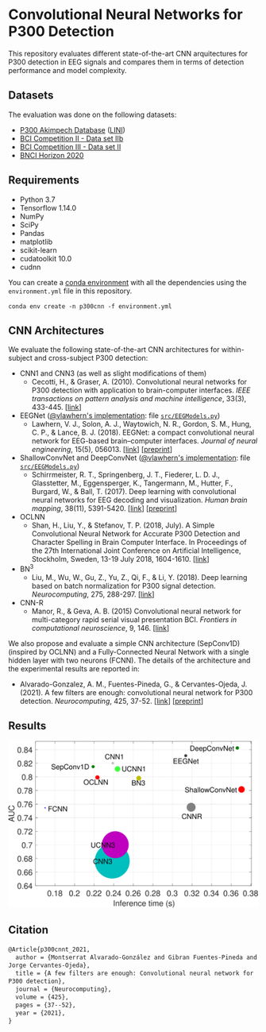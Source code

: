 # Convolutional Neural Networks for P300 Detection
This repository evaluates different state-of-the-art CNN arquitectures for P300 detection in EEG signals and compares them in terms of detection performance and model complexity. 

## Datasets
The evaluation was done on the following datasets:

* [P300 Akimpech Database](https://akimpech.izt.uam.mx/p300db/p300db.html) ([LINI](https://akimpech.izt.uam.mx/))
* [BCI Competition II - Data set IIb](http://www.bbci.de/competition/ii/)
* [BCI Competition III - Data set II](http://www.bbci.de/competition/iii/)
* [BNCI Horizon 2020](http://bnci-horizon-2020.eu/database/data-sets)

## Requirements
* Python 3.7
* Tensorflow 1.14.0
* NumPy
* SciPy
* Pandas
* matplotlib
* scikit-learn
* cudatoolkit 10.0
* cudnn

You can create a [conda environment](https://www.anaconda.com/distribution/) with all the dependencies using the `environment.yml` file in this repository.

```
conda env create -n p300cnn -f environment.yml
```

## CNN Architectures
We evaluate the following state-of-the-art CNN architectures for within-subject and cross-subject P300 detection:

* CNN1 and CNN3 (as well as slight modifications of them)
  + Cecotti, H., & Graser, A. (2010). Convolutional neural networks for P300 detection with application to brain-computer interfaces. _IEEE transactions on pattern analysis and machine intelligence_, 33(3), 433-445. [[link](https://ieeexplore.ieee.org/document/5492691)]
* EEGNet ([@vlawhern's implementation](https://github.com/vlawhern/arl-eegmodels): file [`src/EEGModels.py`](src/EEGModels.py))
  + Lawhern, V. J., Solon, A. J., Waytowich, N. R., Gordon, S. M., Hung, C. P., & Lance, B. J. (2018). EEGNet: a compact convolutional neural network for EEG-based brain–computer interfaces. _Journal of neural engineering_, 15(5), 056013. [[link](https://iopscience.iop.org/article/10.1088/1741-2552/aace8c)] [[preprint](https://arxiv.org/abs/1611.08024)]
* ShallowConvNet and DeepConvNet ([@vlawhern's implementation](https://github.com/vlawhern/arl-eegmodels): file [`src/EEGModels.py`](src/EEGModels.py))
  + Schirrmeister, R. T., Springenberg, J. T., Fiederer, L. D. J., Glasstetter, M., Eggensperger, K., Tangermann, M., Hutter, F., Burgard, W., & Ball, T. (2017). Deep learning with convolutional neural networks for EEG decoding and visualization. _Human brain mapping_, 38(11), 5391-5420. [[link](https://onlinelibrary.wiley.com/doi/full/10.1002/hbm.23730)] [[preprint](https://arxiv.org/abs/1703.05051)]
* OCLNN
  + Shan, H., Liu, Y., & Stefanov, T. P. (2018, July). A Simple Convolutional Neural Network for Accurate P300 Detection and Character Spelling in Brain Computer Interface. In Proceedings of the 27th International Joint Conference on Artificial Intelligence, Stockholm, Sweden, 13-19 July 2018, 1604-1610. [[link](https://www.ijcai.org/Proceedings/2018/222)]
* BN<sup>3</sup>
  + Liu, M., Wu, W., Gu, Z., Yu, Z., Qi, F., & Li, Y. (2018). Deep learning based on batch normalization for P300 signal detection. _Neurocomputing_, 275, 288-297. [[link](https://www.sciencedirect.com/science/article/abs/pii/S0925231217314601)]
* CNN-R
  + Manor, R., & Geva, A. B. (2015) Convolutional neural network for multi-category rapid serial visual presentation BCI. _Frontiers in computational neuroscience_, 9, 146. [[link](https://www.frontiersin.org/articles/10.3389/fncom.2015.00146/full)]

We also propose and evaluate a simple CNN architecture (SepConv1D) (inspired by OCLNN) and a Fully-Connected Neural Network with a single hidden layer with two neurons (FCNN). The details of the architecture and the experimental results are reported in:
  + Alvarado-Gonzalez, A. M., Fuentes-Pineda, G., & Cervantes-Ojeda, J. (2021). A few filters are enough: convolutional neural network for P300 detection. _Neurocomputing_, 425, 37-52. [[link](https://www.sciencedirect.com/science/article/abs/pii/S0925231220317173)] [[preprint](https://arxiv.org/abs/1909.06970)]

## Results 
![alt text](figs/inference_time_auc.svg "Inference time vs AUC")

## Citation
```
@Article{p300cnnt_2021,
  author = {Montserrat Alvarado-González and Gibran Fuentes-Pineda and Jorge Cervantes-Ojeda},
  title = {A few filters are enough: Convolutional neural network for P300 detection},
  journal = {Neurocomputing},
  volume = {425},
  pages = {37--52},
  year = {2021},
}
```
